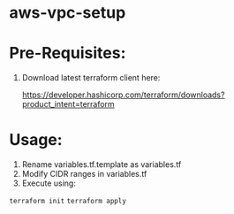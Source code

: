 # aws-vpc-setup

# Pre-Requisites:

1) Download latest terraform client here:

   https://developer.hashicorp.com/terraform/downloads?product_intent=terraform


# Usage:

1) Rename variables.tf.template as variables.tf
2) Modify CIDR ranges in variables.tf
3) Execute using:

```terraform init```
```terraform apply```
